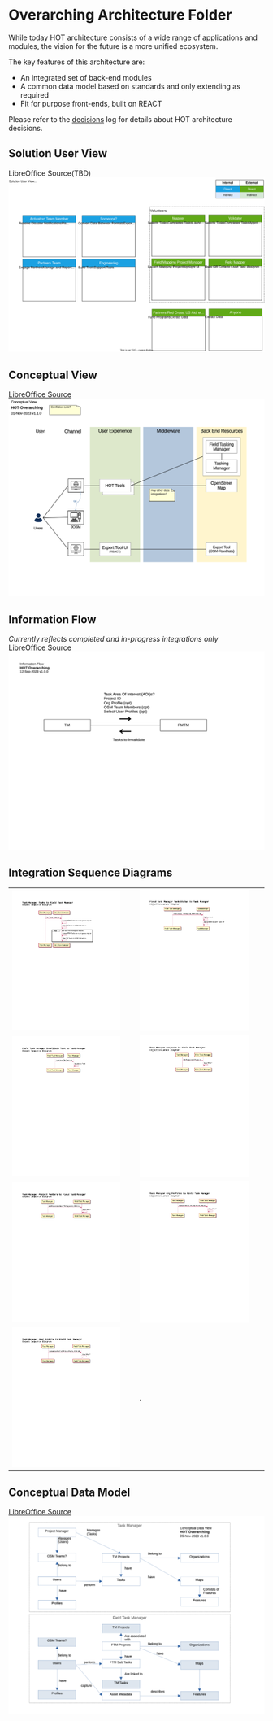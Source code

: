 # Overarching Architecture Folder
While today HOT architecture consists of a wide range of applications and modules, the vision for the future is a more unified ecosystem. 

The key features of this architecture are:
* An integrated set of back-end modules
* A common data model based on standards and only extending as required
* Fit for purpose front-ends, built on REACT

Please refer to the [decisions](/decisions) log for details about HOT architecture decisions.

## Solution User View
LibreOffice Source(TBD)<br/>
![Solution User View](HOT_SolutionUser.drawio.svg)

## Conceptual View
[LibreOffice Source](Overarching%20Diagrams%20-%20Conceptual.odg)<br/>
![Conceptual View](Overarching%20Diagrams%20-%20Conceptual.png)

## Information Flow
*Currently reflects completed and in-progress integrations only*<br/>
[LibreOffice Source](Overarching%20Diagrams%20-%20Info%20Flow.odg)<br/>
![Information Flow Diagram](Overarching%20Diagrams%20-%20Info%20Flow.png)

## Integration Sequence Diagrams

|  |  |
|--|--|
| <img src="Overarching%20OSD%20-%20TM%20Tasks%20to%20FTM.png" width="90%"/> | <img src="Overarching%20OSD%20-%20FTM%20Task%20Status%20to%20TM.png" width="90%"/> |
| <img src="Overarching%20OSD%20-%20FTM%20Invalidate%20Task%20to%20TM.png" width="90%"/> | <img src="Overarching%20OSD%20-%20TM%20Projects%20to%20FTM.png" width="90%"/> |
| <img src="Overarching%20OSD%20-%20TM%20Project%20Members%20to%20FTM.webp" width="90%"/> | <img src="Overarching%20OSD%20-%20TM%20Org%20Profiles%20to%20FTM.png" width="90%"/> |
| <img src="Overarching%20OSD%20-%20TM%20User%20Profiles%20to%20FTM.png" width="90%"/> | . |

## Conceptual Data Model
[LibreOffice Source](Overarching%20Data%20Model.odg)<br/>
![Conceptual Data Model](Overarching%20Data%20Model.png)

